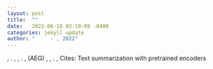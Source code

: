 ```yaml
---
layout: post
title:  ""
date:   2022-06-18 03:19:09 -0400
categories: jekyll update
author: "     - , 2022"
---
```

, . , , . , (AEG) , , . ,   Cites: Text summarization with pretrained encoders